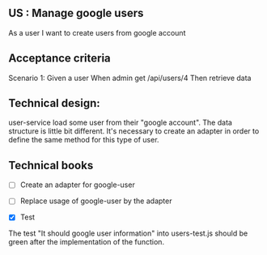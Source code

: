 ## US : Manage google users
As a user
I want to create users from google account

## Acceptance criteria
Scenario 1:
Given a user
When admin get /api/users/4
Then retrieve data 


## Technical design:
user-service load some user from their "google account". The data structure is little bit different. It's necessary to create an adapter in order to define the same method for this type of user. 

## Technical books
- [ ] Create an adapter for google-user
- [ ] Replace usage of google-user by the adapter
- [x] Test


The test "It should google user information" into users-test.js should be green after the implementation of the function.
